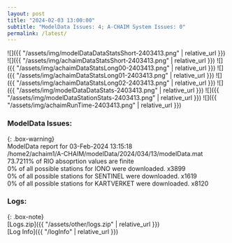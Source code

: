 ```yaml
---
layout: post
title: "2024-02-03 13:00:00"
subtitle: "ModelData Issues: 4; A-CHAIM System Issues: 0"
permalink: /latest/
---
```


![]({{ "/assets/img/modelDataDataStatsShort-2403413.png" | relative_url }})
![]({{ "/assets/img/achaimDataStatsShort-2403413.png" | relative_url }})
![]({{ "/assets/img/achaimDataStatsLong00-2403413.png" | relative_url }})
![]({{ "/assets/img/achaimDataStatsLong01-2403413.png" | relative_url }})
![]({{ "/assets/img/achaimDataStatsLong02-2403413.png" | relative_url }})
![]({{ "/assets/img/modelDataDataStats-2403413.png" | relative_url }})
![]({{ "/assets/img/modelDataStationStats-2403413.png" | relative_url }})
![]({{ "/assets/img/achaimRunTime-2403413.png" | relative_url }})


### ModelData Issues:  
  
{: .box-warning}  
 ModelData report for 03-Feb-2024 13:15:18   
 /home2/achaim1/A-CHAIM/modelData/2024/034/13/modelData.mat   
 73.7211% of RIO absoprtion values are finite   
 0% of all possible stations for IONO were downloaded. x3899   
 0% of all possible stations for SENTINEL were downloaded. x1619   
 0% of all possible stations for KARTVERKET were downloaded. x8120   
  


### Logs:  
  
{: .box-note}  
[Logs.zip]({{ "/assets/other/logs.zip" | relative_url }})  
[Log Info]({{ "/logInfo" | relative_url }})  
